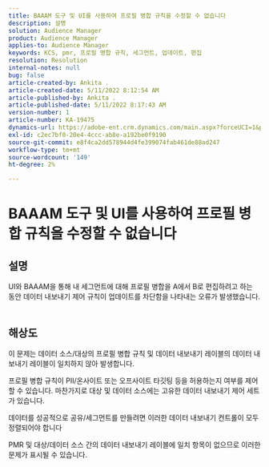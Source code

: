 ```yaml
---
title: BAAAM 도구 및 UI를 사용하여 프로필 병합 규칙을 수정할 수 없습니다
description: 설명
solution: Audience Manager
product: Audience Manager
applies-to: Audience Manager
keywords: KCS, pmr, 프로필 병합 규칙, 세그먼트, 업데이트, 편집
resolution: Resolution
internal-notes: null
bug: false
article-created-by: Ankita .
article-created-date: 5/11/2022 8:12:54 AM
article-published-by: Ankita .
article-published-date: 5/11/2022 8:17:43 AM
version-number: 1
article-number: KA-19475
dynamics-url: https://adobe-ent.crm.dynamics.com/main.aspx?forceUCI=1&pagetype=entityrecord&etn=knowledgearticle&id=19c23222-02d1-ec11-a7b5-0022480a8d10
exl-id: c2ec7bf0-20e4-4ccc-ab8e-a192be0f9190
source-git-commit: e8f4ca2dd578944d4fe399074fab461de88ad247
workflow-type: tm+mt
source-wordcount: '149'
ht-degree: 2%

---
```


# BAAAM 도구 및 UI를 사용하여 프로필 병합 규칙을 수정할 수 없습니다

## 설명

UI와 BAAAM을 통해 내 세그먼트에 대해 프로필 병합을 A에서 B로 편집하려고 하는 동안 데이터 내보내기 제어 규칙이 업데이트를 차단함을 나타내는 오류가 발생했습니다.
<br> 

## 해상도


이 문제는 데이터 소스/대상의 프로필 병합 규칙 및 데이터 내보내기 레이블의 데이터 내보내기 레이블이 일치하지 않아 발생합니다.

프로필 병합 규칙이 PII/온사이트 또는 오프사이트 타깃팅 등을 허용하는지 여부를 제어할 수 있습니다. 마찬가지로 대상 및 데이터 소스에는 고유한 데이터 내보내기 제어 세트가 있습니다.

데이터를 성공적으로 공유/세그먼트를 만들려면 이러한 데이터 내보내기 컨트롤이 모두 정렬되어야 합니다

PMR 및 대상/데이터 소스 간의 데이터 내보내기 레이블에 일치 항목이 없으므로 이러한 문제가 표시될 수 있습니다.
